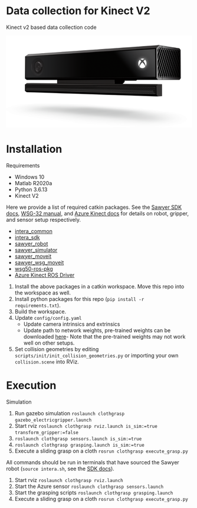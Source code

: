 # Data collection for Kinect V2

Kinect v2 based data collection code

![KinectV2](.\assets\KinectV2.png)

# Installation
Requirements
* Windows 10
* Matlab R2020a
* Python 3.6.13
* Kinect V2

Here we provide a list of required catkin packages. See the [Sawyer SDK docs](https://sdk.rethinkrobotics.com/intera/Workstation_Setup), [WSG-32 manual](https://schunk.com/fileadmin/pim/docs/IM0014443.PDF), and [Azure Kinect docs](https://github.com/microsoft/Azure-Kinect-Sensor-SDK) for details on robot, gripper, and sensor setup respectively.
- [intera_common](https://github.com/RethinkRobotics/intera_common)
- [intera_sdk](https://github.com/RethinkRobotics/intera_sdk)
- [sawyer_robot](https://github.com/RethinkRobotics/sawyer_robot)
- [sawyer_simulator](https://github.com/RethinkRobotics/sawyer_simulator)
- [sawyer_moveit](https://github.com:RethinkRobotics/sawyer_moveit)
- [sawyer_wsg_moveit](https://github.com/thomasweng15/sawyer_wsg_moveit)
- [wsg50-ros-pkg](https://github.com/thomasweng15/wsg50-ros-pkg)
- [Azure Kinect ROS Driver](https://github.com/microsoft/Azure_Kinect_ROS_Driver)

1. Install the above packages in a catkin workspace. Move this repo into the workspace as well.  
2. Install python packages for this repo (`pip install -r requirements.txt`).
3. Build the workspace.
4. Update `config/config.yaml`
    - Update camera intrinsics and extrinsics
    - Update path to network weights, pre-trained weights can be downloaded [here](https://drive.google.com/file/d/1XHGQjz4tGabmkx_VNef5OCHhqZP2Rk94/view?usp=sharing)- Note that the pre-trained weights may not work well on other setups.
5. Set collision geometries by editing `scripts/init/init_collision_geometries.py` or importing your own `collision.scene` into RViz.

# Execution
Simulation
1. Run gazebo simulation `roslaunch clothgrasp gazebo_electricgripper.launch`
2. Start rviz `roslaunch clothgrasp rviz.launch is_sim:=true transform_gripper:=false`
3. `roslaunch clothgrasp sensors.launch is_sim:=true`
4. `roslaunch clothgrasp grasping.launch is_sim:=true`
5. Execute a sliding grasp on a cloth `rosrun clothgrasp execute_grasp.py`

All commands should be run in terminals that have sourced the Sawyer robot (`source intera.sh`, see the [SDK docs](https://sdk.rethinkrobotics.com/intera/Workstation_Setup)).
1. Start rviz `roslaunch clothgrasp rviz.launch`
2. Start the Azure sensor `roslaunch clothgrasp sensors.launch`
3. Start the grasping scripts `roslaunch clothgrasp grasping.launch`
4. Execute a sliding grasp on a cloth `rosrun clothgrasp execute_grasp.py`
